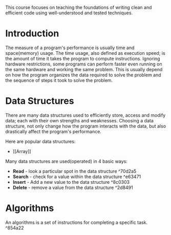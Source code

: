 This course focuses on teaching the foundations of writing clean and efficient code using well-understood and tested techniques.

# Introduction

The measure of a program's performance is usually time and space(memory) usage. The time usage, also defined as execution speed; is the amount of time it takes the program to compute instructions. Ignoring hardware restrictions, some programs can perform faster even running on the same hardware and working the same problem. This is usually depend on how the program organizes the data required to solve the problem and the sequence of steps it took to solve the problem.

# Data Structures

There are many data structures used to efficiently store, access and modify data; each with their own strengths and weaknesses. Choosing a data structure, not only change how the program interacts with the data, but also drastically affect the program's performance.

Here are popular data structures:
- [[Array]]

Many data structures are used(operated) in 4 basic ways:
- **Read** - look a particular spot in the data structure ^70d2a5
- **Search** - check for a value within the data structure ^e63471
- **Insert** - Add a new value to the data structure ^8c0303
- **Delete** - remove a value from the data structure ^2d8491

# Algorithms

An algorithms is a set of instructions for completing a specific task.  ^854a22